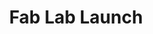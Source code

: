 ---
published: false
title: Fab Lab Launch
layout:
permalink: 
category: banner-homepage
slug: fab-lab-launch
link: 
caption:
  display: false
motto:
  display: false
responsive: true
---